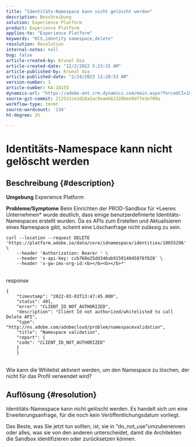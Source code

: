 ```yaml
---
title: "Identitäts-Namespace kann nicht gelöscht werden"
description: Beschreibung
solution: Experience Platform
product: Experience Platform
applies-to: "Experience Platform"
keywords: "KCS,identity namespace,delete"
resolution: Resolution
internal-notes: null
bug: false
article-created-by: Krunal Oza
article-created-date: "12/2/2022 5:23:15 AM"
article-published-by: Krunal Oza
article-published-date: "2/24/2023 11:28:53 AM"
version-number: 3
article-number: KA-18155
dynamics-url: "https://adobe-ent.crm.dynamics.com/main.aspx?forceUCI=1&pagetype=entityrecord&etn=knowledgearticle&id=0bfbb266-0172-ed11-9561-6045bd006c82"
source-git-commit: 212521ce1d28a2ac9aaebb2320bee9df7e3e709a
workflow-type: tm+mt
source-wordcount: '134'
ht-degree: 2%

---
```


# Identitäts-Namespace kann nicht gelöscht werden

## Beschreibung {#description}

<b>Umgebung</b>
Experience Platform


<b>Probleme/Symptome</b>
Beim Einrichten der PROD-Sandbox für \*Leeres Unternehmen\* wurde deutlich, dass einige benutzerdefinierte Identitäts-Namespaces erstellt wurden. Da es APIs zum Erstellen und Aktualisieren eines Namespace gibt, scheint eine Löschanfrage nicht zulässig zu sein.


```
curl --location --request DELETE 'https://platform.adobe.io/data/core/idnamespace/identities/10855296' \
    --header 'Authorization: Bearer ' \
    --header 'x-api-key: ccb768e25dd346ab915014845876f828' \
    --header 'x-gw-ims-org-id:<b></b><b></b>*'
```



<br>response


```
{
    "timestamp": "2022-03-03T13:47:45.800",
    "status": 401,
    "error": "CLIENT_ID_NOT_AUTHORIZED",
    "description": "Client Id not authorized/whitelisted to call Delete API",
    "type": "http://ns.adobe.com/adobecloud/problem/namespacevalidation",
    "title": "Namespace validation",
    "report": {
    "code": "CLIENT_ID_NOT_AUTHORIZED"
    }
    }
```


<br>Wie kann die Whitelist aktiviert werden, um den Namespace zu löschen, der nicht für das Profil verwendet wird?



## Auflösung {#resolution}


Identitäts-Namespace kann nicht gelöscht werden. Es handelt sich um eine Erweiterungsanfrage, für die noch kein Veröffentlichungsdatum vorliegt.

Das Beste, was Sie jetzt tun sollten, ist, sie in &quot;do_not_use&quot;umzubenennen oder alles, was sie von den anderen unterscheidet, damit die Architekten die Sandbox identifizieren oder zurücksetzen können.
